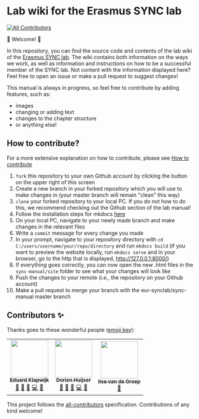 # Lab wiki for the Erasmus SYNC lab
<!-- ALL-CONTRIBUTORS-BADGE:START - Do not remove or modify this section -->
[![All Contributors](https://img.shields.io/badge/all_contributors-3-orange.svg?style=flat-square)](#contributors-)
<!-- ALL-CONTRIBUTORS-BADGE:END -->

:tada: Welcome! :tada:

In this repository, you can find the source code and contents of the lab wiki of the [Erasmus SYNC lab](https://erasmus-synclab.nl/). The wiki contains both information on the ways we work, as well as information and instructions on how to be a successful member of the SYNC lab. Not content with the information displayed here? 
Feel free to open an issue or make a pull request to suggest changes! 

This manual is always in progress, so feel free to contribute by adding features, such as:
- images
- changing or adding text
- changes to the chapter structure
- or anything else!

## How to contribute?
For a more extensive explanation on how to contribute, please see [How to contribute](https://github.com/eur-synclab/sync-manual/blob/master/docs/welcome/contribute.md)

1. `fork` this repository to your own Github account by clicking the button on the upper right of this screen
2. Create a new branch in your forked repository which you will use to make changes in (your master branch will remain "clean" this way)
3. `clone` your forked repository to your local PC. If you do not how to do this, we recommend checking out the Github section of the lab manual!
4. Follow the installation steps for mkdocs [here](https://www.mkdocs.org/#installation)
5. On your local PC, navigate to your newly made branch and make changes in the relevant files
6. Write a `commit` message for every change you made
7. In your prompt, navigate to your repository directory with `cd C:/users/username/your/repo/directory` and run `mkdocs build` (if you want to preview the website locally, run `mkdocs serve` and in your browser, go to the http that is displayed, http://127.0.0.1:8000/)
8. If everything goes correctly, you can now open the new .html files in the `sync-manual/site` folder to see what your changes will look like
9. Push the changes to your remote (i.e., the repository on your Github account)
10. Make a pull request to merge your branch with the eur-synclab/sync-manual master branch

## Contributors ✨

Thanks goes to these wonderful people ([emoji key](https://allcontributors.org/docs/en/emoji-key)):

<!-- ALL-CONTRIBUTORS-LIST:START - Do not remove or modify this section -->
<!-- prettier-ignore-start -->
<!-- markdownlint-disable -->
<table>
  <tr>
    <td align="center"><a href="https://erasmus-synclab.nl/"><img src="https://avatars1.githubusercontent.com/u/41283173?v=4" width="100px;" alt=""/><br /><sub><b>Eduard Klapwijk</b></sub></a><br /><a href="#projectManagement-eduardklap" title="Project Management">📆</a> <a href="#maintenance-eduardklap" title="Maintenance">🚧</a> <a href="#ideas-eduardklap" title="Ideas, Planning, & Feedback">🤔</a> <a href="https://github.com/eur-synclab/sync-wiki/commits?author=eduardklap" title="Code">💻</a> <a href="https://github.com/eur-synclab/sync-wiki/commits?author=eduardklap" title="Documentation">📖</a></td>
    <td align="center"><a href="https://github.com/DorienHuijser"><img src="https://avatars1.githubusercontent.com/u/58177697?v=4" width="100px;" alt=""/><br /><sub><b>Dorien Huijser</b></sub></a><br /><a href="#projectManagement-DorienHuijser" title="Project Management">📆</a> <a href="#maintenance-DorienHuijser" title="Maintenance">🚧</a> <a href="#ideas-DorienHuijser" title="Ideas, Planning, & Feedback">🤔</a> <a href="https://github.com/eur-synclab/sync-wiki/commits?author=DorienHuijser" title="Code">💻</a> <a href="https://github.com/eur-synclab/sync-wiki/commits?author=DorienHuijser" title="Documentation">📖</a></td>
    <td align="center"><a href="http://ilsevandegroep.nl"><img src="https://avatars2.githubusercontent.com/u/58523978?v=4" width="100px;" alt=""/><br /><sub><b>Ilse van de Groep</b></sub></a><br /><a href="https://github.com/eur-synclab/sync-wiki/commits?author=ilsevandegroep" title="Documentation">📖</a></td>
  </tr>
</table>

<!-- markdownlint-enable -->
<!-- prettier-ignore-end -->
<!-- ALL-CONTRIBUTORS-LIST:END -->

This project follows the [all-contributors](https://github.com/all-contributors/all-contributors) specification. Contributions of any kind welcome!
